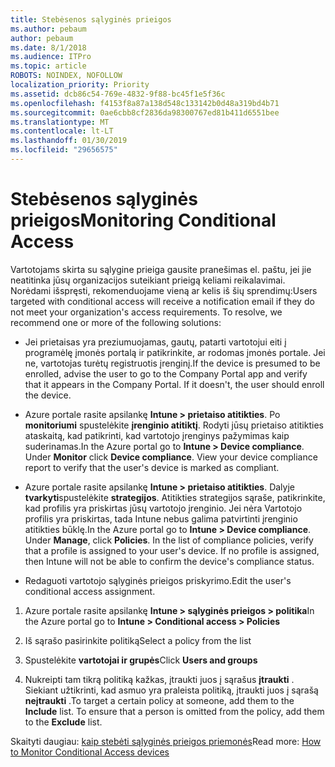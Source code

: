 ```yaml
---
title: Stebėsenos sąlyginės prieigos
ms.author: pebaum
author: pebaum
ms.date: 8/1/2018
ms.audience: ITPro
ms.topic: article
ROBOTS: NOINDEX, NOFOLLOW
localization_priority: Priority
ms.assetid: dcb86c54-769e-4832-9f88-bc45f1e5f36c
ms.openlocfilehash: f4153f8a87a138d548c133142b0d48a319bd4b71
ms.sourcegitcommit: 0ae6cbb8cf2836da98300767ed81b411d6551bee
ms.translationtype: MT
ms.contentlocale: lt-LT
ms.lasthandoff: 01/30/2019
ms.locfileid: "29656575"
---
```

# <a name="monitoring-conditional-access"></a><span data-ttu-id="3beb5-102">Stebėsenos sąlyginės prieigos</span><span class="sxs-lookup"><span data-stu-id="3beb5-102">Monitoring Conditional Access</span></span>

<span data-ttu-id="3beb5-p101">Vartotojams skirta su sąlygine prieiga gausite pranešimas el. paštu, jei jie neatitinka jūsų organizacijos suteikiant prieigą keliami reikalavimai. Norėdami išspręsti, rekomenduojame vieną ar kelis iš šių sprendimų:</span><span class="sxs-lookup"><span data-stu-id="3beb5-p101">Users targeted with conditional access will receive a notification email if they do not meet your organization's access requirements. To resolve, we recommend one or more of the following solutions:</span></span>
  
- <span data-ttu-id="3beb5-p102">Jei prietaisas yra preziumuojamas, gautų, patarti vartotojui eiti į programėlę įmonės portalą ir patikrinkite, ar rodomas įmonės portale. Jei ne, vartotojas turėtų registruotis įrenginį.</span><span class="sxs-lookup"><span data-stu-id="3beb5-p102">If the device is presumed to be enrolled, advise the user to go to the Company Portal app and verify that it appears in the Company Portal. If it doesn't, the user should enroll the device.</span></span>
    
- <span data-ttu-id="3beb5-p103">Azure portale rasite apsilankę **Intune \> prietaiso atitikties**. Po **monitoriumi** spustelėkite **įrenginio atitiktį**. Rodyti jūsų prietaiso atitikties ataskaitą, kad patikrinti, kad vartotojo įrenginys pažymimas kaip suderinamas.</span><span class="sxs-lookup"><span data-stu-id="3beb5-p103">In the Azure portal go to **Intune \> Device compliance**. Under **Monitor** click **Device compliance**. View your device compliance report to verify that the user's device is marked as compliant.</span></span> 
    
- <span data-ttu-id="3beb5-p104">Azure portale rasite apsilankę **Intune \> prietaiso atitikties**. Dalyje **tvarkyti**spustelėkite **strategijos**. Atitikties strategijos sąraše, patikrinkite, kad profilis yra priskirtas jūsų vartotojo įrenginio. Jei nėra Vartotojo profilis yra priskirtas, tada Intune nebus galima patvirtinti įrenginio atitikties būklę.</span><span class="sxs-lookup"><span data-stu-id="3beb5-p104">In the Azure portal go to **Intune \> Device compliance**. Under **Manage**, click **Policies**. In the list of compliance policies, verify that a profile is assigned to your user's device. If no profile is assigned, then Intune will not be able to confirm the device's compliance status.</span></span> 
    
- <span data-ttu-id="3beb5-114">Redaguoti vartotojo sąlyginės prieigos priskyrimo.</span><span class="sxs-lookup"><span data-stu-id="3beb5-114">Edit the user's conditional access assignment.</span></span>
    
1. <span data-ttu-id="3beb5-115">Azure portale rasite apsilankę **Intune \> sąlyginės prieigos \> politika**</span><span class="sxs-lookup"><span data-stu-id="3beb5-115">In the Azure portal go to **Intune \> Conditional access \> Policies**</span></span>
    
2. <span data-ttu-id="3beb5-116">Iš sąrašo pasirinkite politiką</span><span class="sxs-lookup"><span data-stu-id="3beb5-116">Select a policy from the list</span></span>
    
3. <span data-ttu-id="3beb5-117">Spustelėkite **vartotojai ir grupės**</span><span class="sxs-lookup"><span data-stu-id="3beb5-117">Click **Users and groups**</span></span>
    
4. <span data-ttu-id="3beb5-p105">Nukreipti tam tikrą politiką kažkas, įtraukti juos į sąrašus **įtraukti** . Siekiant užtikrinti, kad asmuo yra praleista politiką, įtraukti juos į sąrašą **neįtraukti** .</span><span class="sxs-lookup"><span data-stu-id="3beb5-p105">To target a certain policy at someone, add them to the **Include** list. To ensure that a person is omitted from the policy, add them to the **Exclude** list.</span></span> 
    
<span data-ttu-id="3beb5-120">Skaityti daugiau: [kaip stebėti sąlyginės prieigos priemonės](https://docs.microsoft.com/intune/conditional-access-exchange-monitor)</span><span class="sxs-lookup"><span data-stu-id="3beb5-120">Read more: [How to Monitor Conditional Access devices](https://docs.microsoft.com/intune/conditional-access-exchange-monitor)</span></span>
  

